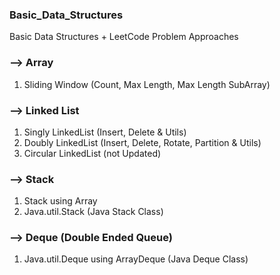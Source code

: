 ### Basic_Data_Structures
Basic Data Structures + LeetCode Problem Approaches

### --> Array
1. Sliding Window (Count, Max Length, Max Length SubArray)

### --> Linked List
1. Singly LinkedList (Insert, Delete & Utils)
2. Doubly LinkedList (Insert, Delete, Rotate, Partition & Utils)
3. Circular LinkedList (not Updated)

### --> Stack
1. Stack using Array
2. Java.util.Stack (Java Stack Class) 

### --> Deque (Double Ended Queue)
1. Java.util.Deque using ArrayDeque (Java Deque Class)

